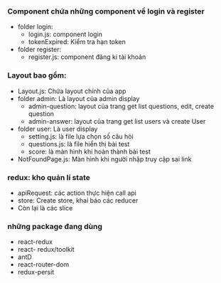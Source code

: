 
### Component chứa những component về login và register
- folder login: 
    + login.js: component login
    + tokenExpired: Kiểm tra hạn token
- folder register:
    + register.js: component đăng kí tài khoản
### Layout bao gồm:
- Layout.js: Chứa layout chính của app
- folder admin: Là layout của admin display
    + admin-question: layout của trang get list questions, edit, create question
    + admin-answer: layout của trang get list users và create User
- folder user: Là user display
    + setting.js: là file lựa chọn số câu hỏi
    + questions.js: là file hiển thị bài test
    + score: là màn hình khi hoàn thành bài test
- NotFoundPage.js: Màn hình khi người nhập truy cập sai link

### redux: kho quản lí state
- apiRequest: các action thực hiện call api
- store: Create store, khai báo các reducer
- Còn lại là các slice 

### những package đang dùng
- react-redux
- react- redux/toolkit
- antD
- react-router-dom
- redux-persit